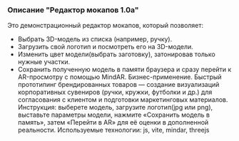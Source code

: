 ### Описание "Редактор мокапов 1.0a"
Это демонстрационный редактор мокапов, который позволяет:
* Выбрать 3D-модель из списка (например, ручку).
* Загрузить свой логотип и посмотреть его на 3D-модели.
* Изменить цвет модели(выбрать заготовку), затонировав только нужные участки.
* Сохранить полученную модель в памяти браузера и сразу перейти к AR-просмотру с помощью MindAR.
Бизнес-применение. Быстрый прототипинг брендированных товаров — создание визуализаций корпоративных сувениров (ручки, кружки, футболки и др.) для согласования с клиентом и подготовки маркетинговых материалов.
Инструкция: выберете модель, загрузите логотип(jpg или png), выставьте параметры модели, нажмите «Сохранить модель в память», затем «Перейти в AR» для её оценки в дополненной реальности.
Используемые технологии: js, vite, mindar, threejs
